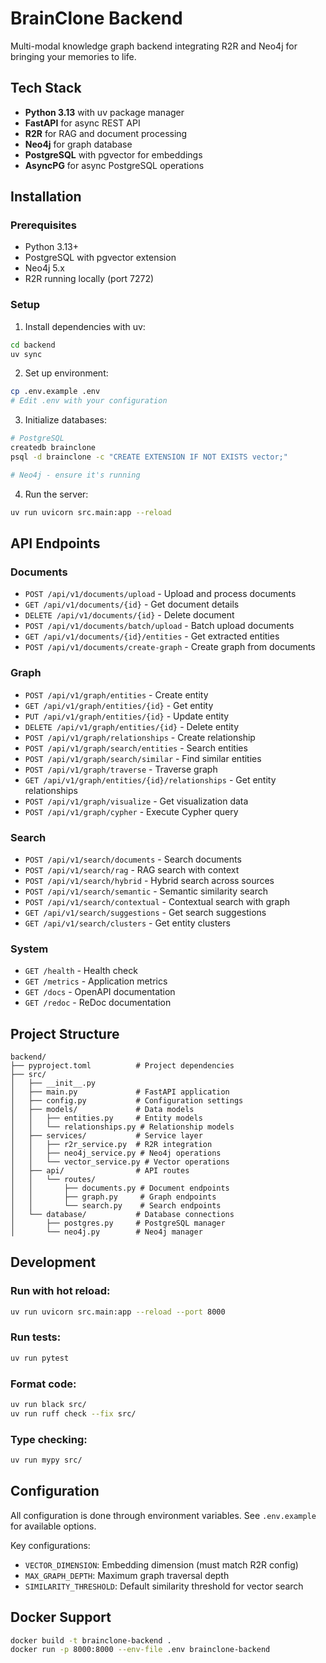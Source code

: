 # BrainClone Backend

Multi-modal knowledge graph backend integrating R2R and Neo4j for bringing your memories to life.

## Tech Stack

- **Python 3.13** with uv package manager
- **FastAPI** for async REST API
- **R2R** for RAG and document processing
- **Neo4j** for graph database
- **PostgreSQL** with pgvector for embeddings
- **AsyncPG** for async PostgreSQL operations

## Installation

### Prerequisites

- Python 3.13+
- PostgreSQL with pgvector extension
- Neo4j 5.x
- R2R running locally (port 7272)

### Setup

1. Install dependencies with uv:

```bash
cd backend
uv sync
```

2. Set up environment:

```bash
cp .env.example .env
# Edit .env with your configuration
```

3. Initialize databases:

```bash
# PostgreSQL
createdb brainclone
psql -d brainclone -c "CREATE EXTENSION IF NOT EXISTS vector;"

# Neo4j - ensure it's running
```

4. Run the server:

```bash
uv run uvicorn src.main:app --reload
```

## API Endpoints

### Documents

- `POST /api/v1/documents/upload` - Upload and process documents
- `GET /api/v1/documents/{id}` - Get document details
- `DELETE /api/v1/documents/{id}` - Delete document
- `POST /api/v1/documents/batch/upload` - Batch upload documents
- `GET /api/v1/documents/{id}/entities` - Get extracted entities
- `POST /api/v1/documents/create-graph` - Create graph from documents

### Graph

- `POST /api/v1/graph/entities` - Create entity
- `GET /api/v1/graph/entities/{id}` - Get entity
- `PUT /api/v1/graph/entities/{id}` - Update entity
- `DELETE /api/v1/graph/entities/{id}` - Delete entity
- `POST /api/v1/graph/relationships` - Create relationship
- `POST /api/v1/graph/search/entities` - Search entities
- `POST /api/v1/graph/search/similar` - Find similar entities
- `POST /api/v1/graph/traverse` - Traverse graph
- `GET /api/v1/graph/entities/{id}/relationships` - Get entity relationships
- `POST /api/v1/graph/visualize` - Get visualization data
- `POST /api/v1/graph/cypher` - Execute Cypher query

### Search

- `POST /api/v1/search/documents` - Search documents
- `POST /api/v1/search/rag` - RAG search with context
- `POST /api/v1/search/hybrid` - Hybrid search across sources
- `POST /api/v1/search/semantic` - Semantic similarity search
- `POST /api/v1/search/contextual` - Contextual search with graph
- `GET /api/v1/search/suggestions` - Get search suggestions
- `GET /api/v1/search/clusters` - Get entity clusters

### System

- `GET /health` - Health check
- `GET /metrics` - Application metrics
- `GET /docs` - OpenAPI documentation
- `GET /redoc` - ReDoc documentation

## Project Structure

```
backend/
├── pyproject.toml          # Project dependencies
├── src/
│   ├── __init__.py
│   ├── main.py             # FastAPI application
│   ├── config.py           # Configuration settings
│   ├── models/             # Data models
│   │   ├── entities.py     # Entity models
│   │   └── relationships.py # Relationship models
│   ├── services/           # Service layer
│   │   ├── r2r_service.py  # R2R integration
│   │   ├── neo4j_service.py # Neo4j operations
│   │   └── vector_service.py # Vector operations
│   ├── api/                # API routes
│   │   └── routes/
│   │       ├── documents.py # Document endpoints
│   │       ├── graph.py     # Graph endpoints
│   │       └── search.py    # Search endpoints
│   └── database/           # Database connections
│       ├── postgres.py     # PostgreSQL manager
│       └── neo4j.py        # Neo4j manager
```

## Development

### Run with hot reload:

```bash
uv run uvicorn src.main:app --reload --port 8000
```

### Run tests:

```bash
uv run pytest
```

### Format code:

```bash
uv run black src/
uv run ruff check --fix src/
```

### Type checking:

```bash
uv run mypy src/
```

## Configuration

All configuration is done through environment variables. See `.env.example` for available options.

Key configurations:

- `VECTOR_DIMENSION`: Embedding dimension (must match R2R config)
- `MAX_GRAPH_DEPTH`: Maximum graph traversal depth
- `SIMILARITY_THRESHOLD`: Default similarity threshold for vector search

## Docker Support

```bash
docker build -t brainclone-backend .
docker run -p 8000:8000 --env-file .env brainclone-backend
```

